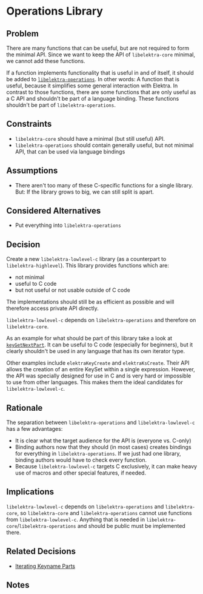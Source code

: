 # Operations Library

## Problem

There are many functions that can be useful, but are not required to form the minimal API.
Since we want to keep the API of `libelektra-core` minimal, we cannot add these functions.

If a function implements functionality that is useful in and of itself, it should be added to [`libelektra-operations`](operations_library.md).
In other words: A function that is useful, because it simplifies some general interaction with Elektra.
In contrast to those functions, there are some functions that are only useful as a C API and shouldn't be part of a language binding.
These functions shouldn't be part of `libelektra-operations`.

## Constraints

- `libelektra-core` should have a minimal (but still useful) API.
- `libelektra-operations` should contain generally useful, but not minimal API, that can be used via language bindings

## Assumptions

- There aren't too many of these C-specific functions for a single library.
  But: If the library grows to big, we can still split is apart.

## Considered Alternatives

- Put everything into `libelektra-operations`

## Decision

Create a new `libelektra-lowlevel-c` library (as a counterpart to `libelektra-highlevel`).
This library provides functions which are:

- not minimal
- useful to C code
- but not useful or not usable outside of C code

The implementations should still be as efficient as possible and will therefore access private API directly.

`libelektra-lowlevel-c` depends on `libelektra-operations` and therefore on `libelektra-core`.

As an example for what should be part of this library take a look at [`keyGetNextPart`](iterating_name_parts.md.md).
It can be useful to C code (especially for beginners), but it clearly shouldn't be used in any language that has its own iterator type.

Other examples include `elektraKeyCreate` and `elektraKsCreate`.
Their API allows the creation of an entire KeySet within a single expression.
However, the API was specially designed for use in C and is very hard or impossible to use from other languages.
This makes them the ideal candidates for `libelektra-lowlevel-c`.

## Rationale

The separation between `libelektra-operations` and `libelektra-lowlevel-c` has a few advantages:

- It is clear what the target audience for the API is (everyone vs. C-only)
- Binding authors now that they should (in most cases) creates bindings for everything in `libelektra-operations`.
  If we just had one library, binding authors would have to check every function.
- Because `libelektra-lowlevel-c` targets C exclusively, it can make heavy use of macros and other special features, if needed.

## Implications

`libelektra-lowlevel-c` depends on `libelektra-operations` and `libelektra-core`, so `libelektra-core` and `libelektra-operations` cannot use functions from `libelektra-lowlevel-c`.
Anything that is needed in `libelektra-core`/`libelektra-operations` and should be public must be implemented there.

## Related Decisions

- [Iterating Keyname Parts](iterating_name_parts.md)

## Notes
